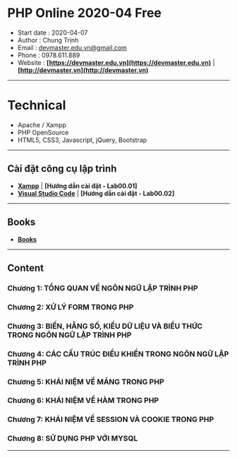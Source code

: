 # PHP Online 2020-04 Free
* Start date 	: 2020-04-07
* Author		: Chung Trịnh
* Email		: devmaster.edu.vn@gmail.com 
* Phone		: 0978.611.889
* Website		: **[https://devmaster.edu.vn](https://devmaster.edu.vn)** | **[http://devmaster.vn](http://devmaster.vn)**
___
# Technical
- Apache / Xampp
- PHP OpenSource 
- HTML5, CSS3, Javascript, jQuery, Bootstrap
___
## Cài đặt công cụ lập trình
- **[Xampp](https://www.apachefriends.org/download.html)** | **[Hướng dẫn cài đặt - Lab00.01]**
- **[Visual Studio Code](https://code.visualstudio.com/Download)** | **[Hướng dẫn cài đặt - Lab00.02]**
<!-- Horizontal Rule -->
___
## Books
- **[Books](https://drive.google.com/file/d/1R998wgHLohN2izF2Rr5i_V0cnR2_Yzf_/view?usp=sharing)**
___
## Content
### Chương 1: TỔNG QUAN VỀ NGÔN NGỮ LẬP TRÌNH PHP
### Chương 2: XỬ LÝ FORM TRONG PHP
### Chương 3: BIẾN, HẰNG SỐ, KIỂU DỮ LIỆU VÀ BIỂU THỨC TRONG NGÔN NGỮ LẬP TRÌNH PHP
### Chương 4: CÁC CẤU TRÚC ĐIỀU  KHIỂN  TRONG NGÔN NGỮ LẬP TRÌNH PHP
### Chương 5: KHÁI NIỆM VỀ MẢNG TRONG PHP
### Chương 6: KHÁI NIỆM VỀ HÀM TRONG PHP
### Chương 7: KHÁI NIỆM VỀ SESSION VÀ COOKIE TRONG PHP
### Chương 8: SỬ DỤNG PHP VỚI MYSQL
___

